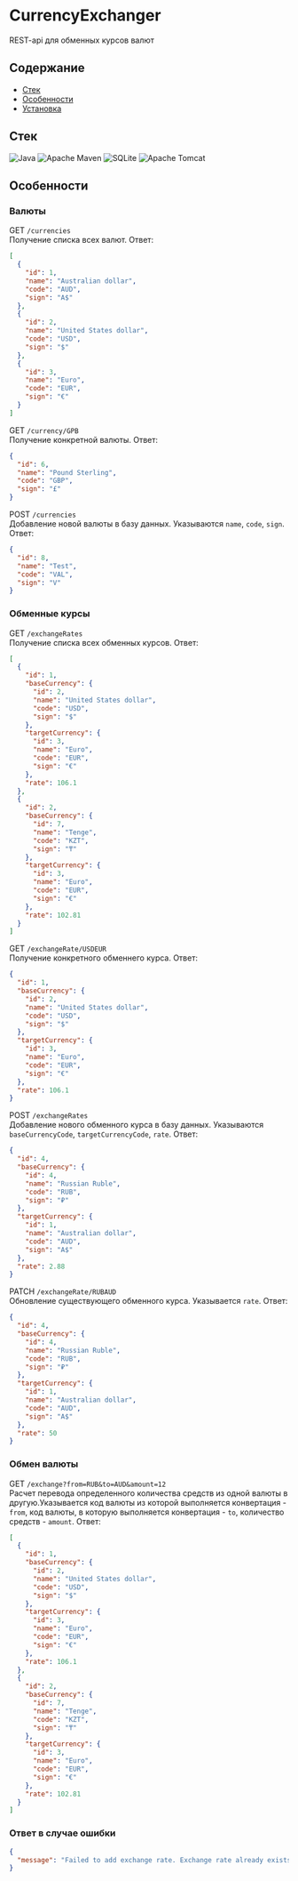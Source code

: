 # CurrencyExchanger

REST-api для обменных курсов валют

## Содержание

- [Стек](#стек)
- [Особенности](#особенности)
- [Установка](#установка)

## Стек

![Java](https://img.shields.io/badge/java-%23ED8B00.svg?style=for-the-badge&logo=openjdk&logoColor=white)
![Apache Maven](https://img.shields.io/badge/Apache%20Maven-C71A36?style=for-the-badge&logo=Apache%20Maven&logoColor=white)
![SQLite](https://img.shields.io/badge/sqlite-%2307405e.svg?style=for-the-badge&logo=sqlite&logoColor=white)
![Apache Tomcat](https://img.shields.io/badge/apache%20tomcat-%23F8DC75.svg?style=for-the-badge&logo=apache-tomcat&logoColor=black)

## Особенности

<h3>Валюты</h3>

GET `/currencies`    
Получение списка всех валют. Ответ:

```json
[
  {
    "id": 1,
    "name": "Australian dollar",
    "code": "AUD",
    "sign": "A$"
  },
  {
    "id": 2,
    "name": "United States dollar",
    "code": "USD",
    "sign": "$"
  },
  {
    "id": 3,
    "name": "Euro",
    "code": "EUR",
    "sign": "€"
  }
]
```

GET `/currency/GPB`    
Получение конкретной валюты. Ответ:

```json
{
  "id": 6,
  "name": "Pound Sterling",
  "code": "GBP",
  "sign": "£"
}
```

POST `/currencies`    
Добавление новой валюты в базу данных. Указываются `name`, `code`, `sign`. Ответ:

```json
{
  "id": 8,
  "name": "Test",
  "code": "VAL",
  "sign": "V"
}
```

<h3>Обменные курсы</h3>

GET `/exchangeRates`    
Получение списка всех обменных курсов. Ответ:

```json
[
  {
    "id": 1,
    "baseCurrency": {
      "id": 2,
      "name": "United States dollar",
      "code": "USD",
      "sign": "$"
    },
    "targetCurrency": {
      "id": 3,
      "name": "Euro",
      "code": "EUR",
      "sign": "€"
    },
    "rate": 106.1
  },
  {
    "id": 2,
    "baseCurrency": {
      "id": 7,
      "name": "Tenge",
      "code": "KZT",
      "sign": "₸"
    },
    "targetCurrency": {
      "id": 3,
      "name": "Euro",
      "code": "EUR",
      "sign": "€"
    },
    "rate": 102.81
  }
]
```

GET `/exchangeRate/USDEUR`    
Получение конкретного обменнего курса. Ответ:

```json
{
  "id": 1,
  "baseCurrency": {
    "id": 2,
    "name": "United States dollar",
    "code": "USD",
    "sign": "$"
  },
  "targetCurrency": {
    "id": 3,
    "name": "Euro",
    "code": "EUR",
    "sign": "€"
  },
  "rate": 106.1
}
```

POST `/exchangeRates`    
Добавление нового обменного курса в базу данных. Указываются `baseCurrencyCode`, `targetCurrencyCode`, `rate`. Ответ:

```json
{
  "id": 4,
  "baseCurrency": {
    "id": 4,
    "name": "Russian Ruble",
    "code": "RUB",
    "sign": "₽"
  },
  "targetCurrency": {
    "id": 1,
    "name": "Australian dollar",
    "code": "AUD",
    "sign": "A$"
  },
  "rate": 2.88
}
```

PATCH `/exchangeRate/RUBAUD`    
Обновление существующего обменного курса. Указывается `rate`. Ответ:

```json
{
  "id": 4,
  "baseCurrency": {
    "id": 4,
    "name": "Russian Ruble",
    "code": "RUB",
    "sign": "₽"
  },
  "targetCurrency": {
    "id": 1,
    "name": "Australian dollar",
    "code": "AUD",
    "sign": "A$"
  },
  "rate": 50
}
```

<h3>Обмен валюты</h3>

GET `/exchange?from=RUB&to=AUD&amount=12`    
Расчет перевода определенного количества средств из одной валюты в другую.Указывается код валюты из которой
выполняется конвертация -`from`, код валюты, в которую выполняется конвертация - `to`, количество средств - `amount`.
Ответ:

```json
[
  {
    "id": 1,
    "baseCurrency": {
      "id": 2,
      "name": "United States dollar",
      "code": "USD",
      "sign": "$"
    },
    "targetCurrency": {
      "id": 3,
      "name": "Euro",
      "code": "EUR",
      "sign": "€"
    },
    "rate": 106.1
  },
  {
    "id": 2,
    "baseCurrency": {
      "id": 7,
      "name": "Tenge",
      "code": "KZT",
      "sign": "₸"
    },
    "targetCurrency": {
      "id": 3,
      "name": "Euro",
      "code": "EUR",
      "sign": "€"
    },
    "rate": 102.81
  }
]
```

<h3>Ответ в случае ошибки</h3>

```json
{
  "message": "Failed to add exchange rate. Exchange rate already exists."
}
```
